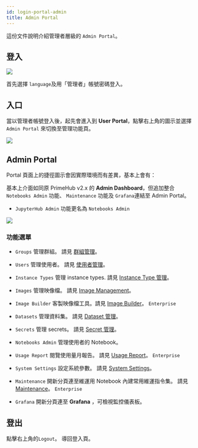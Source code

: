 ```yaml
---
id: login-portal-admin
title: Admin Portal
---
```


這份文件說明介紹管理者層級的 `Admin Portal`。

## 登入

![](assets/login_1.png)

首先選擇 `language`及用「管理者」帳號密碼登入。

## 入口

當以管理者帳號登入後，起先會進入到 **User Portal**，點擊右上角的圖示並選擇 `Admin Portal` 來切換至管理功能頁。

![](assets/v3-admin-entry.png)

## Admin Portal

Portal 頁面上的捷徑圖示會因實際環境而有差異，基本上會有：

基本上介面如同原 PrimeHub v2.x 的 **Admin Dashboard**，但追加整合  `Notebooks Admin` 功能、 `Maintenance` 功能及 `Grafana`連結至 Admin Portal。

+ `JupyterHub Admin` 功能更名為 `Notebooks Admin`

![](assets/v3-admin-portal_v31.png)

### 功能選單

+ `Groups` 管理群組。 請見 [群組管理](../guide_manual/admin-group-cht)。

+ `Users` 管理使用者。 請見 [使用者管理](../guide_manual/admin-user-cht)。

+ `Instance Types` 管理 instance types. 請見 [Instance Type 管理](../guide_manual/admin-instancetype-cht)。

+ `Images` 管理映像檔。 請見 [Image Management](../guide_manul/../guide_manual/admin-image-cht)。

+ `Image Builder` 客製映像檔工具。請見 [Image Builder](../guide_manual/admin-build-image-cht)。 `Enterprise`

+ `Datasets` 管理資料集。 請見 [Dataset 管理](../guide_manual/admin-dataset-cht)。

+ `Secrets` 管理 secrets。 請見 [Secret 管理](../guide_manual/admin-secret-cht)。

+ `Notebooks Admin` 管理使用者的 Notebook。

+ `Usage Report` 閱覽使用量月報告。 請見 [Usage Report](../guide_manual/admin-report-cht)。 `Enterprise`

+ `System Settings` 設定系統參數。 請見 [System Settings](../guide_manual/admin-system-cht)。

+ `Maintenance` 開新分頁連至維運用 Notebook 內建常用維運指令集。 請見 [Maintenance](../maintenance-cht)。 `Enterprise`

+ `Grafana` 開新分頁連至 **Grafana** ，可檢視監控儀表板。

## 登出

點擊右上角的`Logout`。 導回登入頁。
